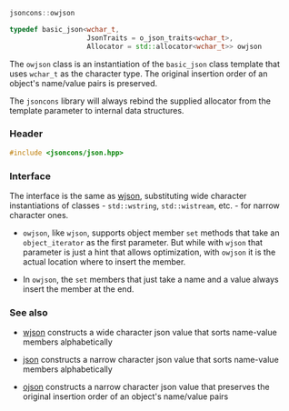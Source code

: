 ```c++
jsoncons::owjson

typedef basic_json<wchar_t,
                   JsonTraits = o_json_traits<wchar_t>,
                   Allocator = std::allocator<wchar_t>> owjson
```
The `owjson` class is an instantiation of the `basic_json` class template that uses `wchar_t` as the character type. The original insertion order of an object's name/value pairs is preserved. 

The `jsoncons` library will always rebind the supplied allocator from the template parameter to internal data structures.

### Header
```c++
#include <jsoncons/json.hpp>
```
### Interface

The interface is the same as [wjson](classes/wjson.md), substituting wide character instantiations of classes - `std::wstring`, `std::wistream`, etc. - for narrow character ones.

- `owjson`, like `wjson`, supports object member `set` methods that take an `object_iterator` as the first parameter. But while with `wjson` that parameter is just a hint that allows optimization, with `owjson` it is the actual location where to insert the member.

- In `owjson`, the `set` members that just take a name and a value always insert the member at the end.

### See also

- [wjson](classes/wjson.md) constructs a wide character json value that sorts name-value members alphabetically

- [json](classes/json.md) constructs a narrow character json value that sorts name-value members alphabetically

- [ojson](classes/ojson.md) constructs a narrow character json value that preserves the original insertion order of an object's name/value pairs

